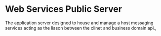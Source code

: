# Web Services Public Server
The application server designed to house and manage a host messaging services acting as the liason between the clinet and business domain api., 
